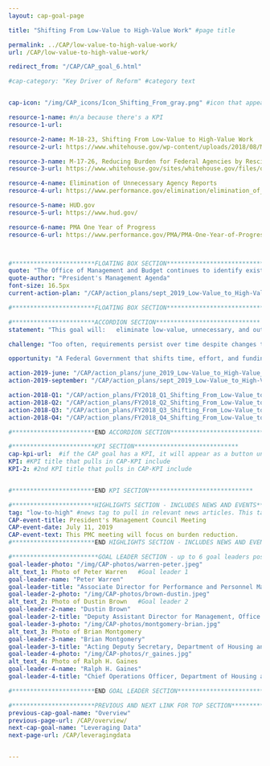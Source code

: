```yaml
---
layout: cap-goal-page

title: "Shifting From Low-Value to High-Value Work" #page title

permalink: ../CAP/low-value-to-high-value-work/
url: /CAP/low-value-to-high-value-work/

redirect_from: "/CAP/CAP_goal_6.html"

#cap-category: "Key Driver of Reform" #category text


cap-icon: "/img/CAP_icons/Icon_Shifting_From_gray.png" #icon that appears next to title

resource-1-name: #n/a because there's a KPI
resource-1-url:

resource-2-name: M-18-23, Shifting From Low-Value to High-Value Work
resource-2-url: https://www.whitehouse.gov/wp-content/uploads/2018/08/M-18-23.pdf

resource-3-name: M-17-26, Reducing Burden for Federal Agencies by Rescinding and Modifying OMB Memoranda
resource-3-url: https://www.whitehouse.gov/sites/whitehouse.gov/files/omb/memoranda/2017/M-17-26.pdf

resource-4-name: Elimination of Unnecessary Agency Reports
resource-4-url: https://www.performance.gov/elimination/elimination_of_unnecessary_agency_reports.html

resource-5-name: HUD.gov
resource-5-url: https://www.hud.gov/

resource-6-name: PMA One Year of Progress
resource-6-url: https://www.performance.gov/PMA/PMA-One-Year-of-Progress.pdf



#***********************FLOATING BOX SECTION*****************************
quote: "The Office of Management and Budget continues to identify existing guidance that should be rescinded or modified, to free agency resources for the pursuit of mission outcomes." #appears in the gray text box
quote-author: "President's Management Agenda"
font-size: 16.5px
current-action-plan: "/CAP/action_plans/sept_2019_Low-Value_to_High-Value_Work_UpdatedVersion.pdf"

#***********************FLOATING BOX SECTION*****************************

#***********************ACCORDION SECTION*****************************
statement: "This goal will:   eliminate low-value, unnecessary, and outdated policies and requirements issued by central management agencies like the Office of Management and Budget, the Office of Personnel Management, and the General Services Administration; develop a process to assess and minimize the burden of such guidance on Federal agencies; create incentives for Federal agencies to regularly review and streamline their own administrative requirements that impose burdens on their bureaus and programs; and reduce burden through tools like integrated IT and automation software." #first accordion text

challenge: "Too often, requirements persist over time despite changes to the circumstances they were intended to address. Hundreds of burdensome rules and requirements have built up over decades, forcing Federal agencies to devote valuable resources to compliance that is no longer meaningful. Time, energy, and dollars spent complying with outdated, redundant, and unnecessary requirements can be better spent on accomplishing mission outcomes." #second accordion text

opportunity: "A Federal Government that shifts time, effort, and funding from burdensome requirements to high value work will:   improve the return on investment of central-management guidance to Federal agencies; reduce compliance requirements for Federal agencies; work with Congress to eliminate outdated legislative reporting requirements for Federal agencies; and reduce unnecessary costs and compliance requirements within individual agencies. " #third accordion text

action-2019-june: "/CAP/action_plans/june_2019_Low-Value_to_High-Value_Work_UpdatedVersion.pdf"
action-2019-september: "/CAP/action_plans/sept_2019_Low-Value_to_High-Value_Work_UpdatedVersion.pdf"

action-2018-Q1: "/CAP/action_plans/FY2018_Q1_Shifting_From_Low-Value_to_High-Value_Work.pdf"
action-2018-Q2: "/CAP/action_plans/FY2018_Q2_Shifting_From_Low-Value_to_High-Value_Work.pdf"
action-2018-Q3: "/CAP/action_plans/FY2018_Q3_Shifting_From_Low-Value_to_High-Value_Work.pdf"
action-2018-Q4: "/CAP/action_plans/FY2018_Q4_Shifting_From_Low-Value_to_High-Value_Work.pdf"

#***********************END ACCORDION SECTION*****************************

#***********************KPI SECTION*****************************
cap-kpi-url:  #if the CAP goal has a KPI, it will appear as a button under the title. The button links to the KPI accordion section
KPI: #KPI title that pulls in CAP-KPI include
KPI-2: #2nd KPI title that pulls in CAP-KPI include


#***********************END KPI SECTION*****************************

#***********************HIGHLIGHTS SECTION - INCLUDES NEWS AND EVENTS*****************************
tag: "low-to-high" #news tag to pull in relevant news articles. This tag needs to be included in the "post" front matter
CAP-event-title: President's Management Council Meeting
CAP-event-date: July 11, 2019
CAP-event-text: This PMC meeting will focus on burden reduction.
#***********************END HIGHLIGHTS SECTION - INCLUDES NEWS AND EVENTS*****************************

#************************GOAL LEADER SECTION - up to 6 goal leaders possible by creating up to 6 sections below***************************
goal-leader-photo: "/img/CAP-photos/warren-peter.jpeg"
alt_text_1: Photo of Peter Warren   #Goal leader 1
goal-leader-name: "Peter Warren"
goal-leader-title: "Associate Director for Performance and Personnel Management, Office of Management and Budget"
goal-leader-2-photo: "/img/CAP-photos/brown-dustin.jpeg"
alt_text_2: Photo of Dustin Brown   #Goal leader 2
goal-leader-2-name: "Dustin Brown"
goal-leader-2-title: "Deputy Assistant Director for Management, Office of Management and Budget"
goal-leader-3-photo: "/img/CAP-photos/montgomery-brian.jpg"
alt_text_3: Photo of Brian Montgomery
goal-leader-3-name: "Brian Montgomery"
goal-leader-3-title: "Acting Deputy Secretary, Department of Housing and Urban Development"
goal-leader-4-photo: "/img/CAP-photos/r_gaines.jpg"  
alt_text_4: Photo of Ralph H. Gaines
goal-leader-4-name: "Ralph H. Gaines"
goal-leader-4-title: "Chief Operations Officer, Department of Housing and Urban Development"

#***********************END GOAL LEADER SECTION*****************************8

#***********************PREVIOUS AND NEXT LINK FOR TOP SECTION*****************************8
previous-cap-goal-name: "Overview"
previous-page-url: /CAP/overview/
next-cap-goal-name: "Leveraging Data"
next-page-url: /CAP/leveragingdata


---  
```


